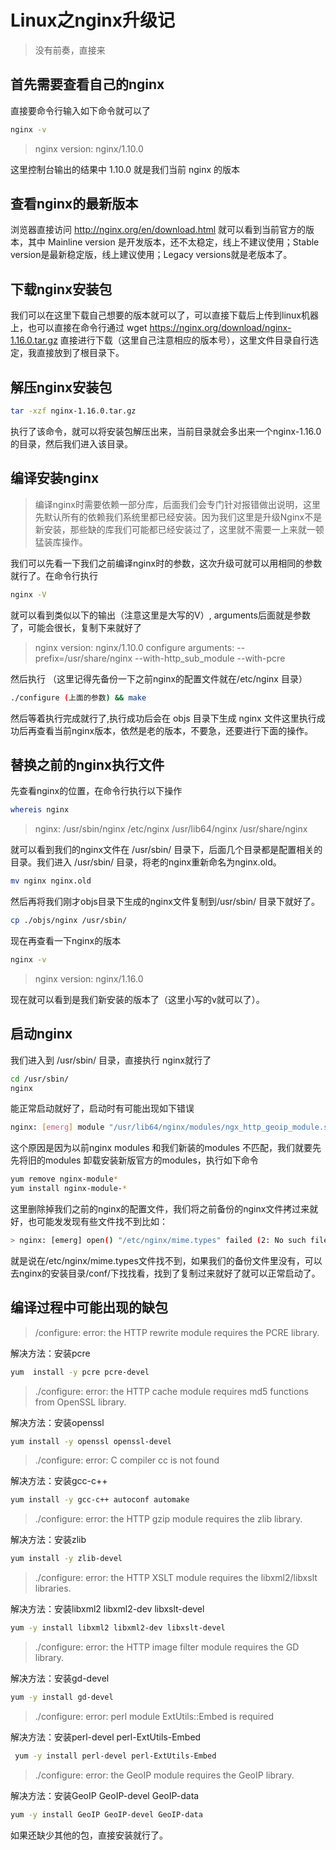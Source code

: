 # Linux之nginx升级记

> 没有前奏，直接来

## 首先需要查看自己的nginx
直接要命令行输入如下命令就可以了

````bash
nginx -v 
````
> nginx version: nginx/1.10.0 

这里控制台输出的结果中 1.10.0 就是我们当前 nginx 的版本

## 查看nginx的最新版本

浏览器直接访问 http://nginx.org/en/download.html 就可以看到当前官方的版本，其中 Mainline version 是开发版本，还不太稳定，线上不建议使用；Stable version是最新稳定版，线上建议使用；Legacy versions就是老版本了。

## 下载nginx安装包

我们可以在这里下载自己想要的版本就可以了，可以直接下载后上传到linux机器上，也可以直接在命令行通过 wget https://nginx.org/download/nginx-1.16.0.tar.gz 直接进行下载（这里自己注意相应的版本号），这里文件目录自行选定，我直接放到了根目录下。

## 解压nginx安装包

````bash
tar -xzf nginx-1.16.0.tar.gz
````
 执行了该命令，就可以将安装包解压出来，当前目录就会多出来一个nginx-1.16.0的目录，然后我们进入该目录。

## 编译安装nginx

> 编译nginx时需要依赖一部分库，后面我们会专门针对报错做出说明，这里先默认所有的依赖我们系统里都已经安装。因为我们这里是升级Nginx不是新安装，那些缺的库我们可能都已经安装过了，这里就不需要一上来就一顿猛装库操作。

我们可以先看一下我们之前编译nginx时的参数，这次升级可就可以用相同的参数就行了。在命令行执行

```bash
nginx -V
```
就可以看到类似以下的输出（注意这里是大写的V）, arguments后面就是参数了，可能会很长，复制下来就好了
> nginx version: nginx/1.10.0 
  configure arguments: --prefix=/usr/share/nginx --with-http_sub_module --with-pcre

然后执行 （这里记得先备份一下之前nginx的配置文件就在/etc/nginx 目录）

```bash
./configure (上面的参数) && make
```

然后等着执行完成就行了,执行成功后会在 objs 目录下生成 nginx 文件这里执行成功后再查看当前nginx版本，依然是老的版本，不要急，还要进行下面的操作。

## 替换之前的nginx执行文件

先查看nginx的位置，在命令行执行以下操作

````bash
whereis nginx
````

> nginx: /usr/sbin/nginx /etc/nginx /usr/lib64/nginx /usr/share/nginx

就可以看到我们的nginx文件在 /usr/sbin/ 目录下，后面几个目录都是配置相关的目录。我们进入 /usr/sbin/ 目录，将老的nginx重新命名为nginx.old。

```bash
mv nginx nginx.old
```

然后再将我们刚才objs目录下生成的nginx文件复制到/usr/sbin/ 目录下就好了。

```bash
cp ./objs/nginx /usr/sbin/
```

现在再查看一下nginx的版本

```bash
nginx -v
```

> nginx version: nginx/1.16.0

现在就可以看到是我们新安装的版本了（这里小写的v就可以了）。

## 启动nginx

我们进入到 /usr/sbin/ 目录，直接执行 nginx就行了

```bash
cd /usr/sbin/  
nginx
```

能正常启动就好了，启动时有可能出现如下错误

```bash
nginx: [emerg] module "/usr/lib64/nginx/modules/ngx_http_geoip_module.so" version 1010002 instead of 1016000 in /usr/share/nginx/modules/mod-http-geoip.conf:1
```

这个原因是因为以前nginx modules 和我们新装的modules 不匹配，我们就要先先将旧的modules 卸载安装新版官方的modules，执行如下命令

```bash
yum remove nginx-module*  
yum install nginx-module-*
```

这里删除掉我们之前的nginx的配置文件，我们将之前备份的nginx文件拷过来就好，也可能发发现有些文件找不到比如：

```bash
> nginx: [emerg] open() "/etc/nginx/mime.types" failed (2: No such file or directory) in /etc/nginx/nginx.conf:31
```

就是说在/etc/nginx/mime.types文件找不到，如果我们的备份文件里没有，可以去nginx的安装目录/conf/下找找看，找到了复制过来就好了就可以正常启动了。


## 编译过程中可能出现的缺包

> /configure: error: the HTTP rewrite module requires the PCRE library.

解决方法：安装pcre

```bash
yum  install -y pcre pcre-devel
```


> ./configure: error: the HTTP cache module requires md5 functions from OpenSSL library. 

解决方法：安装openssl

````bash
yum install -y openssl openssl-devel
````  


> ./configure: error: C compiler cc is not found

解决方法：安装gcc-c++
 
 ```bash
yum install -y gcc-c++ autoconf automake
 ```
 
 
> ./configure: error: the HTTP gzip module requires the zlib library.

解决方法：安装zlib

```bash
yum install -y zlib-devel
```


> ./configure: error: the HTTP XSLT module requires the libxml2/libxslt libraries.

 解决方法：安装libxml2 libxml2-dev libxslt-devel
 
```bash
yum -y install libxml2 libxml2-dev libxslt-devel
```


>  ./configure: error: the HTTP image filter module requires the GD library.

解决方法：安装gd-devel

```bash
yum -y install gd-devel
```


> ./configure: error: perl module ExtUtils::Embed is required

解决方法：安装perl-devel perl-ExtUtils-Embed

```bash
 yum -y install perl-devel perl-ExtUtils-Embed
```


> ./configure: error: the GeoIP module requires the GeoIP library.

解决方法：安装GeoIP GeoIP-devel GeoIP-data

```bash
yum -y install GeoIP GeoIP-devel GeoIP-data
```

如果还缺少其他的包，直接安装就行了。
